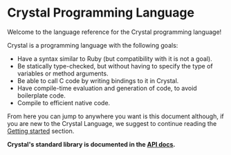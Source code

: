 # Crystal Programming Language

Welcome to the language reference for the Crystal programming language!

Crystal is a programming language with the following goals:

* Have a syntax similar to Ruby (but compatibility with it is not a goal).
* Be statically type-checked, but without having to specify the type of variables or method arguments.
* Be able to call C code by writing bindings to it in Crystal.
* Have compile-time evaluation and generation of code, to avoid boilerplate code.
* Compile to efficient native code.

From here you can jump to anywhere you want is this document although, if you are new to the Crystal Language, we suggest to continue reading the [Getting started](./getting_started/README.md) section.

**Crystal's standard library is documented in the [API docs](https://crystal-lang.org/api).**
